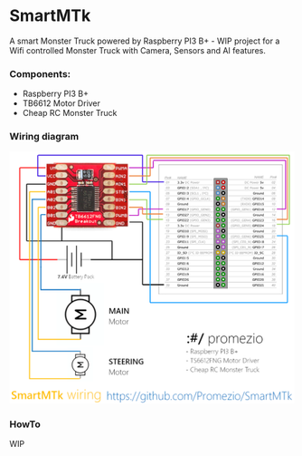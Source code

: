 # SmartMTk
A smart Monster Truck powered by Raspberry PI3 B+ - WIP project for a Wifi controlled Monster Truck with Camera, Sensors and AI features.

### Components:
* Raspberry PI3 B+
* TB6612 Motor Driver
* Cheap RC Monster Truck

### Wiring diagram
![SmartMTk wiring diagram](https://github.com/Promezio/SmartMTk/blob/master/SmartMTk_wiring.png)

### HowTo
WIP

